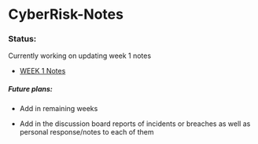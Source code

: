 # CyberRisk-Notes


### Status: 
Currently working on updating week 1 notes


* [WEEK 1 Notes](https://github.com/Etam4225/CyberRisk-Notes/blob/main/Weekly%20Notes/Week%201%20-%20Intro.md)


##### Future plans:
* Add in remaining weeks 

* Add in the discussion board reports of incidents or breaches as well as personal response/notes to each of them
